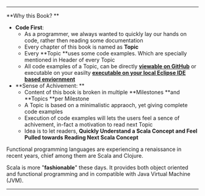 
---

**Why this Book? **

* **Code First**: 
  * As a programmer, we always wanted to quickly lay our hands on code, rather then reading some documentation
  * Every chapter of this book is named as **Topic**
  * Every **Topic **uses some code examples. Which are specially mentioned in Header of every Topic
  * All code examples of a Topic, can be directly [**viewable on GitHub**](http://inbravo.github.io/scala-src/) or executable on your easilty [**executable on your local Eclipse IDE based enviornment**](https://inbravo.gitbooks.io/java-to-scala/content/first-milestone/setup-well-begun-half-done.html)
* **Sense of Achivement: **
  * Content of this book is broken in multiple **Milestones **and **Topics **per Milestone
  * A Topic is based on a minimalistic appraoch, yet giving complete code examples
  * Execution of code examples will lets the users feel a sence of achivement, in-fact a motivation to read next Topic
  * Idea is to let readers, **Quickly Understand a Scala Concept and Feel Pulled towards Reading Next Scala Concept**

Functional programming languages are experiencing a renaissance in recent years, chief among them are Scala and Clojure.

Scala is more "**fashionable**" these days. It provides both object oriented and functional programming and in compatible with Java Virtual Machine \(JVM\).



---





